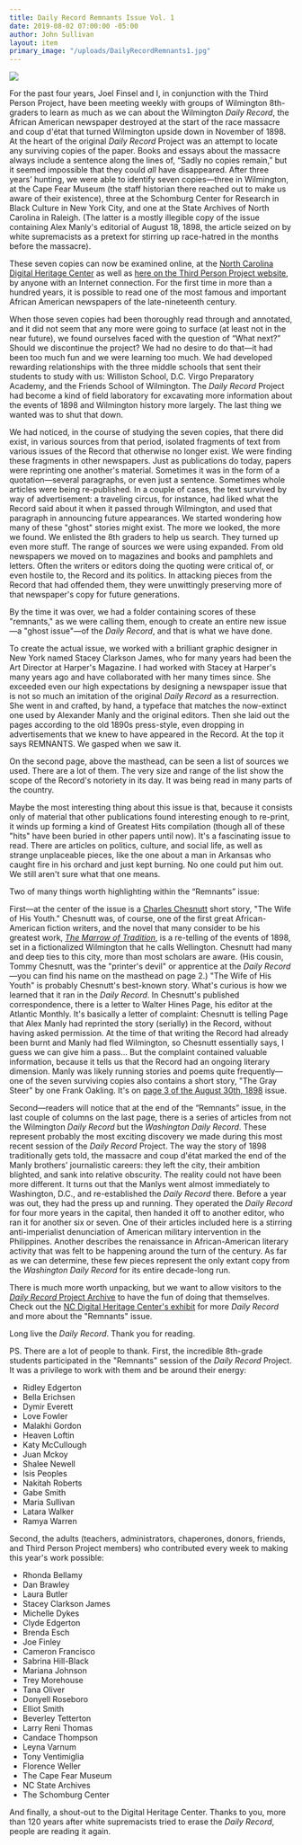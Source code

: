 ```yaml
---
title: Daily Record Remnants Issue Vol. 1
date: 2019-08-02 07:00:00 -05:00
author: John Sullivan
layout: item
primary_image: "/uploads/DailyRecordRemnants1.jpg"
---
```


![](/uploads/DailyRecordRemnants1.jpg)

For the past four years, Joel Finsel and I, in conjunction with the Third Person Project, have been meeting weekly with groups of Wilmington 8th-graders to learn as much as we can about the Wilmington *Daily Record*, the African American newspaper destroyed at the start of the race massacre and coup d'état that turned Wilmington upside down in November of 1898. At the heart of the original *Daily Record* Project was an attempt to locate any surviving copies of the paper. Books and essays about the massacre always include a sentence along the lines of, “Sadly no copies remain,” but it seemed impossible that they could *all* have disappeared. After three years’ hunting, we were able to identify seven copies—three in Wilmington, at the Cape Fear Museum (the staff historian there reached out to make us aware of their existence), three at the Schomburg Center for Research in Black Culture in New York City, and one at the State Archives of North Carolina in Raleigh. (The latter is a mostly illegible copy of the issue containing Alex Manly's editorial of August 18, 1898, the article seized on by white supremacists as a pretext for stirring up race-hatred in the months before the massacre). 

These seven copies can now be examined online, at the [North Carolina Digital Heritage Center](http://www.digitalnc.org/exhibits/the-wilmington-daily-record-project/) as well as [here on the Third Person Project website](/archives), by anyone with an Internet connection. For the first time in more than a hundred years, it is possible to read one of the most famous and important African American newspapers of the late-nineteenth century. 

When those seven copies had been thoroughly read through and annotated, and it did not seem that any more were going to surface (at least not in the near future), we found ourselves faced with the question of “What next?” Should we discontinue the project? We had no desire to do that—it had been too much fun and we were learning too much. We had developed rewarding relationships with the three middle schools that sent their students to study with us: Williston School, D.C. Virgo Preparatory Academy, and the Friends School of Wilmington. The *Daily Record* Project had become a kind of field laboratory for excavating more information about the events of 1898 and Wilmington history more largely. The last thing we wanted was to shut that down. 

We had noticed, in the course of studying the seven copies, that there did exist, in various sources from that period, isolated fragments of text from various issues of the Record that otherwise no longer exist. We were finding these fragments in other newspapers. Just as publications do today, papers were reprinting one another's material. Sometimes it was in the form of a quotation—several paragraphs, or even just a sentence. Sometimes whole articles were being re-published. In a couple of cases, the text survived by way of advertisement: a traveling circus, for instance, had liked what the Record said about it when it passed through Wilmington, and used that paragraph in announcing future appearances. We started wondering how many of these "ghost" stories might exist. The more we looked, the more we found. We enlisted the 8th graders to help us search. They turned up even more stuff. The range of sources we were using expanded. From old newspapers we moved on to magazines and books and pamphlets and letters. Often the writers or editors doing the quoting were critical of, or even hostile to, the Record and its politics. In attacking pieces from the Record that had offended them, they were unwittingly preserving more of that newspaper's copy for future generations. 

By the time it was over, we had a folder containing scores of these "remnants," as we were calling them, enough to create an entire new issue—a "ghost issue"—of the *Daily Record*, and that is what we have done. 

To create the actual issue, we worked with a brilliant graphic designer in New York named Stacey Clarkson James, who for many years had been the Art Director at Harper's Magazine. I had worked with Stacey at Harper's many years ago and have collaborated with her many times since. She exceeded even our high expectations by designing a newspaper issue that is not so much an imitation of the original *Daily Record* as a resurrection. She went in and crafted, by hand, a typeface that matches the now-extinct one used by Alexander Manly and the original editors. Then she laid out the pages according to the old 1890s press-style, even dropping in advertisements that we knew to have appeared in the Record. At the top it says REMNANTS. We gasped when we saw it. 

On the second page, above the masthead, can be seen a list of sources we used. There are a lot of them. The very size and range of the list show the scope of the Record's notoriety in its day. It was being read in many parts of the country. 

Maybe the most interesting thing about this issue is that, because it consists only of material that other publications found interesting enough to re-print, it winds up forming a kind of Greatest Hits compilation (though all of these "hits" have been buried in other papers until now). It's a fascinating issue to read. There are articles on politics, culture, and social life, as well as strange unplaceable pieces, like the one about a man in Arkansas who caught fire in his orchard and just kept burning. No one could put him out. We still aren't sure what that one means. 

Two of many things worth highlighting within the “Remnants” issue:

First—at the center of the issue is a [Charles Chesnutt](https://www.ncpedia.org/biography/chesnutt-charles-waddell) short story, "The Wife of His Youth." Chesnutt was, of course, one of the first great African-American fiction writers, and the novel that many consider to be his greatest work, *[The Marrow of Tradition](https://archive.org/details/marrowoftraditi00ches)*, is a re-telling of the events of 1898, set in a fictionalized Wilmington that he calls Wellington. Chesnutt had many and deep ties to this city, more than most scholars are aware. (His cousin, Tommy Chesnutt, was the "printer's devil" or apprentice at the *Daily Record*—you can find his name on the masthead on page 2.) "The Wife of His Youth" is probably Chesnutt's best-known story. What's curious is how we learned that it ran in the *Daily Record*. In Chesnutt's published correspondence, there is a letter to Walter Hines Page, his editor at the Atlantic Monthly. It's basically a letter of complaint: Chesnutt is telling Page that Alex Manly had reprinted the story (serially) in the Record, without having asked permission. At the time of that writing the Record had already been burnt and Manly had fled Wilmington, so Chesnutt essentially says, I guess we can give him a pass... But the complaint contained valuable information, because it tells us that the Record had an ongoing literary dimension. Manly was likely running stories and poems quite frequently—one of the seven surviving copies also contains a short story, "The Gray Steer" by one Frank Oakling. It's on [page 3 of the August 30th, 1898](http://newspapers.digitalnc.org/lccn/sn92073929/1898-08-30/ed-1/seq-3/) issue. 

Second—readers will notice that at the end of the “Remnants” issue, in the last couple of columns on the last page, there is a series of articles from not the Wilmington *Daily Record* but the *Washington* *Daily Record*. These represent probably the most exciting discovery we made during this most recent session of the *Daily Record* Project. The way the story of 1898 traditionally gets told, the massacre and coup d'état marked the end of the Manly brothers' journalistic careers: they left the city, their ambition blighted, and sank into relative obscurity. The reality could not have been more different. It turns out that the Manlys went almost immediately to Washington, D.C., and re-established the *Daily Record* there. Before a year was out, they had the press up and running. They operated the *Daily Record* for four more years in the capital, then handed it off to another editor, who ran it for another six or seven. One of their articles included here is a stirring anti-imperialist denunciation of American military intervention in the Philippines. Another describes the renaissance in African-American literary activity that was felt to be happening around the turn of the century. As far as we can determine, these few pieces represent the only extant copy from the *Washington* *Daily Record* for its entire decade-long run. 

There is much more worth unpacking, but we want to allow visitors to the [*Daily Record* Project Archive](/archive) to have the fun of doing that themselves. Check out the [NC Digital Heritage Center's exhibit](https://www.digitalnc.org/blog/the-daily-record-project-remnants) for more *Daily Record* and more about the "Remnants" issue.

Long live the *Daily Record*. Thank you for reading. 

PS. There are a lot of people to thank. First, the incredible 8th-grade students participated in the "Remnants" session of the *Daily Record* Project. It was a privilege to work with them and be around their energy: 

- Ridley Edgerton
- Bella Erichsen
- Dymir Everett
- Love Fowler
- Malakhi Gordon
- Heaven Loftin
- Katy McCullough
- Juan Mckoy
- Shalee Newell
- Isis Peoples
- Nakitah Roberts
- Gabe Smith
- Maria Sullivan
- Latara Walker
- Ramya Warren

Second, the adults (teachers, administrators, chaperones, donors, friends, and Third Person Project members) who contributed every week to making this year's work possible: 

- Rhonda Bellamy
- Dan Brawley
- Laura Butler
- Stacey Clarkson James
- Michelle Dykes
- Clyde Edgerton
- Brenda Esch
- Joe Finley
- Cameron Francisco
- Sabrina Hill-Black 
- Mariana Johnson
- Trey Morehouse
- Tana Oliver
- Donyell Roseboro
- Elliot Smith
- Beverley Tetterton
- Larry Reni Thomas
- Candace Thompson
- Leyna Varnum
- Tony Ventimiglia 
- Florence Weller
- The Cape Fear Museum
- NC State Archives
- The Schomburg Center

And finally, a shout-out to the Digital Heritage Center. Thanks to you, more than 120 years after white supremacists tried to erase the *Daily Record*, people are reading it again. 